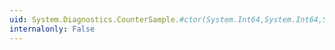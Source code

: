 ```yaml
---
uid: System.Diagnostics.CounterSample.#ctor(System.Int64,System.Int64,System.Int64,System.Int64,System.Int64,System.Int64,System.Diagnostics.PerformanceCounterType)
internalonly: False
---
```

